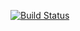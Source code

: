 [![Build Status](https://travis-ci.org/Nightinga1e/chessviz2.svg?branch=master)](https://travis-ci.org/Nightinga1e/chessviz2)
